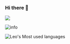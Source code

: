 ### Hi there 👋
![](https://visitor-badge.glitch.me/badge?page_id=mathliker.readme)


![info](https://github-readme-stats.vercel.app/api?username=mathliker&show_icons=true&count_private=true&hide=prs&theme=default_repocard)

![Leo's Most used languages](https://github-readme-stats.vercel.app/api/top-langs/?username=mathliker&layout=compact&hide_border=true&langs_count=10)
<!--
**seenbest/seenbest** is a ✨ _special_ ✨ repository because its `README.md` (this file) appears on your GitHub profile.

Here are some ideas to get you started:

- 🔭 I’m currently working on ...
- 🌱 I’m currently learning ...
- 👯 I’m looking to collaborate on ...
- 🤔 I’m looking for help with ...
- 💬 Ask me about ...
- 📫 How to reach me: ...
- 😄 Pronouns: ...
- ⚡ Fun fact: ...
-->
